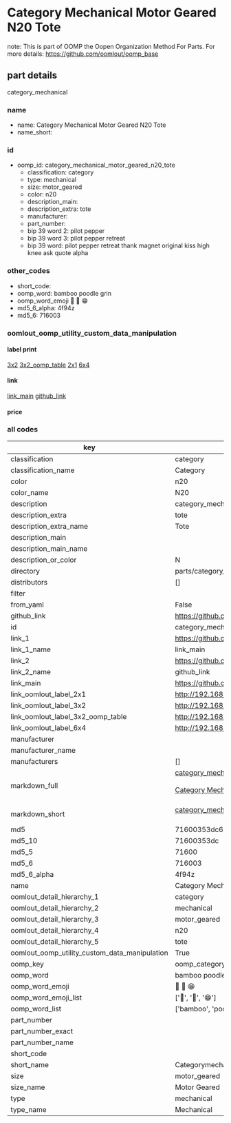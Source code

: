 # Category Mechanical Motor Geared N20 Tote  

note: This is part of OOMP the Oopen Organization Method For Parts. For more details: https://github.com/oomlout/oomp_base

##  part details



category_mechanical

### name
* name: Category Mechanical Motor Geared N20 Tote
* name_short: 
### id
* oomp_id: category_mechanical_motor_geared_n20_tote
  * classification: category
  * type: mechanical
  * size: motor_geared
  * color: n20
  * description_main: 
  * description_extra: tote
  * manufacturer: 
  * part_number: 
  * bip 39 word 2: pilot pepper
  * bip 39 word 3: pilot pepper retreat
  * bip 39 word: pilot pepper retreat thank magnet original kiss high knee ask quote alpha

### other_codes
* short_code: 
* oomp_word: bamboo poodle grin
* oomp_word_emoji :bamboo: :poodle: :grin:
* md5_6_alpha: 4f94z
* md5_6: 716003






### oomlout_oomp_utility_custom_data_manipulation
#### label print
[3x2](http://192.168.1.245:1112/?label=oomp%204f94z)
[3x2_oomp_table](http://192.168.1.107:1112/?label=oomp%204f94z)
[2x1](http://192.168.1.242:1112/?label=oomp%204f94z)
[6x4](http://192.168.1.55:1112/?label=oomp%204f94z)    

#### link

[link_main](https://github.com/oomlout/oomlout_oomp_current_version_messy/tree/main/parts/category_mechanical_motor_geared_n20_tote) [github_link](https://github.com/oomlout/oomlout_oomp_part_src/tree/main/parts/category_mechanical_motor_geared_n20_tote)                             

#### price







### all codes 
| key | value |  
| --- | --- |  
| classification | category |  
| classification_name | Category |  
| color | n20 |  
| color_name | N20 |  
| description | category_mechanical |  
| description_extra | tote |  
| description_extra_name | Tote |  
| description_main |  |  
| description_main_name |  |  
| description_or_color | N  |  
| directory | parts/category_mechanical_motor_geared_n20_tote |  
| distributors | [] |  
| filter |  |  
| from_yaml | False |  
| github_link | https://github.com/oomlout/oomlout_oomp_part_src/tree/main/parts/category_mechanical_motor_geared_n20_tote |  
| id | category_mechanical_motor_geared_n20_tote |  
| link_1 | https://github.com/oomlout/oomlout_oomp_current_version_messy/tree/main/parts/category_mechanical_motor_geared_n20_tote |  
| link_1_name | link_main |  
| link_2 | https://github.com/oomlout/oomlout_oomp_part_src/tree/main/parts/category_mechanical_motor_geared_n20_tote |  
| link_2_name | github_link |  
| link_main | https://github.com/oomlout/oomlout_oomp_current_version_messy/tree/main/parts/category_mechanical_motor_geared_n20_tote |  
| link_oomlout_label_2x1 | http://192.168.1.242:1112/?label=oomp%204f94z |  
| link_oomlout_label_3x2 | http://192.168.1.245:1112/?label=oomp%204f94z |  
| link_oomlout_label_3x2_oomp_table | http://192.168.1.107:1112/?label=oomp%204f94z |  
| link_oomlout_label_6x4 | http://192.168.1.55:1112/?label=oomp%204f94z |  
| manufacturer |  |  
| manufacturer_name |  |  
| manufacturers | [] |  
| markdown_full | [category_mechanical_motor_geared_n20_tote](https://github.com/oomlout/oomlout_oomp_current_version_messy/tree/main/parts/category_mechanical_motor_geared_n20_tote)<br>[](https://github.com/oomlout/oomlout_oomp_current_version_messy/tree/main/parts/category_mechanical_motor_geared_n20_tote)<br>[Category Mechanical Motor Geared N20 Tote](https://github.com/oomlout/oomlout_oomp_current_version_messy/tree/main/parts/category_mechanical_motor_geared_n20_tote)<br><br> |  
| markdown_short | [category_mechanical_motor_geared_n20_tote](https://github.com/oomlout/oomlout_oomp_current_version_messy/tree/main/parts/category_mechanical_motor_geared_n20_tote)<br><br> |  
| md5 | 71600353dc6b8f5a72c2fdfd7028bd27 |  
| md5_10 | 71600353dc |  
| md5_5 | 71600 |  
| md5_6 | 716003 |  
| md5_6_alpha | 4f94z |  
| name | Category Mechanical Motor Geared N20 Tote |  
| oomlout_detail_hierarchy_1 | category |  
| oomlout_detail_hierarchy_2 | mechanical |  
| oomlout_detail_hierarchy_3 | motor_geared |  
| oomlout_detail_hierarchy_4 | n20 |  
| oomlout_detail_hierarchy_5 | tote |  
| oomlout_oomp_utility_custom_data_manipulation | True |  
| oomp_key | oomp_category_mechanical_motor_geared_n20_tote |  
| oomp_word | bamboo poodle grin |  
| oomp_word_emoji | :bamboo: :poodle: :grin: |  
| oomp_word_emoji_list | [':bamboo:', ':poodle:', ':grin:'] |  
| oomp_word_list | ['bamboo', 'poodle', 'grin'] |  
| part_number |  |  
| part_number_exact |  |  
| part_number_name |  |  
| short_code |  |  
| short_name | Categorymechanical |  
| size | motor_geared |  
| size_name | Motor Geared |  
| type | mechanical |  
| type_name | Mechanical |  
